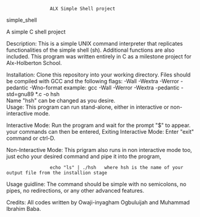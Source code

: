 					ALX Simple Shell project

simple_shell

A simple C shell project

Description: 
	This is a simple UNIX command interpreter that replicates functionalities of the simple shell (sh).
 Additional functions are also included. This program was written entirely in C as a milestone project for Alx-Holberton School.

Installation:
	Clone this repository into your working directory. Files should be compiled with GCC and the following flags:
			 -Wall -Wextra -Werror -pedantic -Wno-format
		example:
			 gcc -Wall -Werror -Wextra -pedantic -std=gnu89 *.c -o hsh	
		Name "hsh" can be changed as you desire.	
Usage:
	 This program can run stand-alone, either in interactive or non-interactive mode.

Interactive Mode:
	Run the program and wait for the prompt "$" to appear. your commands can then be entered,
Exiting Interactive Mode:
	 Enter "exit" command or ctrl-D.

Non-Interactive Mode:
	 This prigram also runs in non interactive mode too, just echo your desired command and pipe it into the program,

					echo "ls" | ./hsh	where hsh is the name of your output file from the installion stage


Usage guidline:
	The command should be simple with 
		no semicolons,
		no pipes,
		no redirections, 
		or any other advanced features. 
		

Credits:
	 All codes written by Owaji-inyagham Ogbuluijah and Muhammad Ibrahim Baba.
